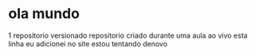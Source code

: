 # ola mundo
 1 repositorio versionado
repositorio criado durante uma aula ao vivo
esta linha eu adicionei no site
estou tentando denovo


